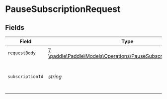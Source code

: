 # PauseSubscriptionRequest


## Fields

| Field                                                                                                                     | Type                                                                                                                      | Required                                                                                                                  | Description                                                                                                               | Example                                                                                                                   |
| ------------------------------------------------------------------------------------------------------------------------- | ------------------------------------------------------------------------------------------------------------------------- | ------------------------------------------------------------------------------------------------------------------------- | ------------------------------------------------------------------------------------------------------------------------- | ------------------------------------------------------------------------------------------------------------------------- |
| `requestBody`                                                                                                             | [?\paddle\Paddle\Models\Operations\PauseSubscriptionRequestBody](../../models/operations/PauseSubscriptionRequestBody.md) | :heavy_minus_sign:                                                                                                        | N/A                                                                                                                       |                                                                                                                           |
| `subscriptionId`                                                                                                          | *string*                                                                                                                  | :heavy_check_mark:                                                                                                        | Paddle ID of the subscription entity to work with.                                                                        | sub_01gvne45dvdhg5gdxrz6hh511r                                                                                            |